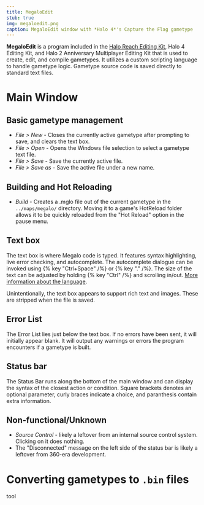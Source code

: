 ```yaml
---
title: MegaloEdit
stub: true
img: megaloedit.png
caption: MegaloEdit window with *Halo 4*'s Capture the Flag gametype
---
```


**MegaloEdit** is a program included in the [Halo Reach Editing Kit](~hr-ek), Halo 4 Editing Kit, and Halo 2 Anniversary Multiplayer Editing Kit that is used to create, edit, and compile gametypes. It utilizes a custom scripting language to handle gametype logic. Gametype source code is saved directly to standard text files.

# Main Window
## Basic gametype management
- *File > New* - Closes the currently active gametype after prompting to save, and clears the text box.
- *File > Open* - Opens the Windows file selection to select a gametype text file.
- *File > Save* - Save the currently active file.
- *File > Save as* - Save the active file under a new name.
## Building and Hot Reloading
- *Build* - Creates a .mglo file out of the current gametype in the `../maps/megalo/` directory. Moving it to a game's HotReload folder allows it to be quickly reloaded from the "Hot Reload" option in the pause menu.
## Text box
The text box is where Megalo code is typed. It features syntax highlighting, live error checking, and autocomplete. The autocomplete dialogue can be invoked using {% key "Ctrl+Space" /%} or {% key "." /%}. The size of the text can be adjusted by holding {% key "Ctrl" /%} and scrolling in/out. [More information about the language](~megalo_scripting).

Unintentionally, the text box appears to support rich text and images. These are stripped when the file is saved.
## Error List
The Error List lies just below the text box. If no errors have been sent, it will initially appear blank. It will output any warnings or errors the program encounters if a gametype is built.
## Status bar
The Status Bar runs along the bottom of the main window and can display the syntax of the closest action or condition. Square brackets denotes an optional parameter, curly braces indicate a choice, and paranthesis contain extra information.
## Non-functional/Unknown
- *Source Control* - likely a leftover from an internal source control system. Clicking on it does nothing.
- The "Disconnected" message on the left side of the status bar is likely a leftover from 360-era development.
# Converting gametypes to `.bin` files
tool